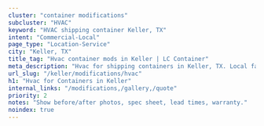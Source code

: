 ```yaml
---
cluster: "container modifications"
subcluster: "HVAC"
keyword: "HVAC shipping container Keller, TX"
intent: "Commercial-Local"
page_type: "Location-Service"
city: "Keller, TX"
title_tag: "Hvac container mods in Keller | LC Container"
meta_description: "Hvac for shipping containers in Keller, TX. Local fabrication & pro install. LC Container — Since 2003. Get a quote."
url_slug: "/keller/modifications/hvac"
h1: "Hvac for Containers in Keller"
internal_links: "/modifications,/gallery,/quote"
priority: 2
notes: "Show before/after photos, spec sheet, lead times, warranty."
noindex: true
---
```


<!-- TODO: Add unique city/inventory copy, images, and internal links here. -->
